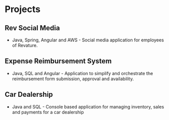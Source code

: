 # Projects
## Rev Social Media 
  - Java, Spring, Angular and AWS - Social media application for employees of Revature.
## Expense Reimbursement System 
  - Java, SQL and Angular - Application to simplify and orchestrate the reimbursement form submission, approval and availability. 
## Car Dealership 
  - Java and SQL - Console based application for managing inventory, sales and payments for a car dealership

